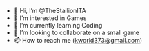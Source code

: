 - 👋 Hi, I’m @TheStallionITA
- 👀 I’m interested in Games
- 🌱 I’m currently learning Coding
- 💞️ I’m looking to collaborate on a small game
- 📫 How to reach me (kworld373@gmail.com)

<!---
TheStallionITA/TheStallionITA is a ✨ special ✨ repository because its `README.md` (this file) appears on your GitHub profile.
You can click the Preview link to take a look at your changes.
--->
